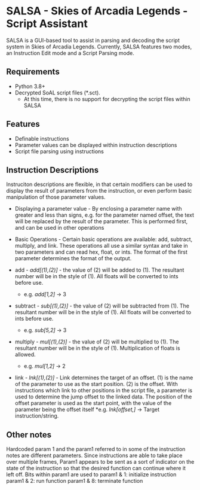 SALSA - Skies of Arcadia Legends - Script Assistant
===================================================

SALSA is a GUI-based tool to assist in parsing and decoding the script system in Skies of Arcadia Legends. Currently, SALSA features two modes, an Instruction Edit mode and a Script Parsing mode.


Requirements
------------

* Python 3.8+
* Decrypted SoAL script files (*.sct). 
  * At this time, there is no support for decrypting the script files within SALSA


Features
--------

* Definable instructions
* Parameter values can be displayed within instruction descriptions
* Script file parsing using instructions


Instruction Descriptions
------------------------

Instruciton descriptions are flexible, in that certain modifiers can be used to display the result of parameters from the instruction, or even perform basic manipulation of those parameter values.

- Displaying a parameter value -
By enclosing a parameter name with greater and less than signs, e.g. <offset> for the parameter named offset, the text will be replaced by the result of the parameter. This is performed first, and can be used in other operations

- Basic Operations -
Certain basic operations are available: add, subtract, multiply, and link. These operations all use a similar syntax and take in two parameters and can read hex, float, or ints. The format of the first parameter determines the format of the output.

- add - *add[(1),(2)]* - the value of (2) will be added to (1). The resultant number will be in the style of (1). All floats will be converted to ints before use.
  * e.g. *add[1,2]* -> 3

- subtract - *sub[(1),(2)]* - the value of (2) will be subtracted from (1). The resultant number will be in the style of (1). All floats will be converted to ints before use.
  * e.g. *sub[5,2]* -> 3
  
- multiply - *mul[(1),(2)]* - the value of (2) will be multiplied to (1). The resultant number will be in the style of (1). Multiplication of floats is allowed.
  * e.g. *mul[1,2]* -> 2
  
- link - *lnk[(1),(2)]* - Link determines the target of an offset. (1) is the name of the parameter to use as the start position. (2) is the offset. With instructions which link to other positions in the script file, a parameter is used to determine the jump offset to the linked data. The position of the offset parameter is used as the start point, with the value of the parameter being the offset itself
  *e.g. *lnk[offset,<offset>]* -> Target instruction/string. 


Other notes
-----------

Hardcoded param 1 and the param1 referred to in some of the instruction notes are different parameters. Since instructions are able to take place over multiple frames, Param1 appears to be sent as a sort of indicator on the state of the instruction so that the desired function can continue where it left off. Bits within param1 are used to 
param1 & 1: initialize instruction
param1 & 2: run function
param1 & 8: terminate function
